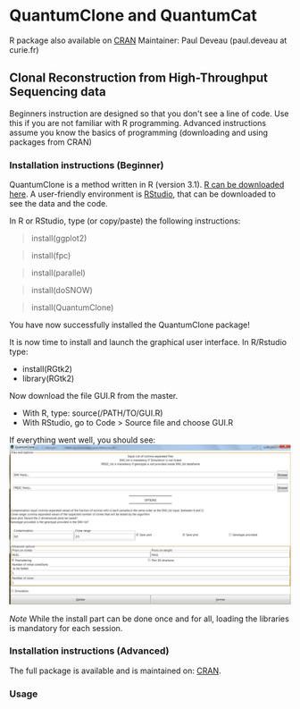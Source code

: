 # QuantumClone and QuantumCat

R package also available on [CRAN](http://cran.r-project.org/web/packages/QuantumClone/index.html)
Maintainer: Paul Deveau (paul.deveau at curie.fr)

## Clonal Reconstruction from High-Throughput Sequencing data
Beginners instruction are designed so that you don't see a line of code. Use this if you are not familiar with R programming.
Advanced instructions assume you know the basics of programming (downloading and using packages from CRAN)

### Installation instructions (Beginner)

QuantumClone is a method written in R (version 3.1). [R can be downloaded here](http://cran.r-project.org/mirrors.html). 
A user-friendly environment is [RStudio](http://www.rstudio.com/products/rstudio/download/), that can be downloaded to see the data and the code.

In R or RStudio, type (or copy/paste) the following instructions:
> install(ggplot2) 

> install(fpc)

> install(parallel)

> install(doSNOW)

> install(QuantumClone)

You have now successfully installed the QuantumClone package!

It is now time to install and launch the graphical user interface. In R/Rstudio type:
* install(RGtk2)
* library(RGtk2)

Now download the file GUI.R from the master. 
* With R, type: source(/PATH/TO/GUI.R)
* With RStudio, go to Code > Source file and choose GUI.R

If everything went well, you should see:
![alt tag](https://github.com/DeveauP/QuantumClone/blob/master/Images/GUI.png)
 
*Note*
While the install part can be done once and for all, loading the libraries is mandatory for each session. 

### Installation instructions (Advanced)

The full package is available and is maintained on: [CRAN](http://cran.r-project.org/web/packages/QuantumClone/index.html). 

### Usage
